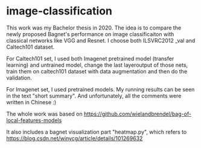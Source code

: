 # image-classification
This work was my Bachelor thesis in 2020. The idea is to compare the newly proposed Bagnet's performance on image classificaiton with classical networks like VGG and Resnet.
I choose both ILSVRC2012 _val and Caltech101 dataset. 

For Caltech101 set, I used both Imagenet pretrained model (transfer learning) and untrained model, change the last layeroutput of those nets, train them on caltech101 dataset 
with data augmentation and then do the validation.

For Imagenet set, I used pretrained models.
My running results can be seen in the text "short summary".
And unfortunately, all the comments were written in Chinese :)

The whole work was based on https://github.com/wielandbrendel/bag-of-local-features-models

It also includes a bagnet visualization part "heatmap.py", which refers to https://blog.csdn.net/winycg/article/details/101269632
